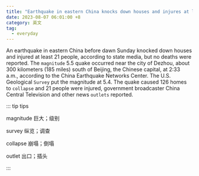 ```yaml
---
title: "Earthquake in eastern China knocks down houses and injures at least 21"
date: 2023-08-07 06:01:00 +8
category: 英文
tag:
  - everyday
---
```


An earthquake in eastern China before dawn Sunday knocked down houses and injured at least 21 people, according to state media, but no deaths were reported. The `magnitude` 5.5 quake occurred near the city of Dezhou, about 300 kilometers (185 miles) south of Beijing, the Chinese capital, at 2:33 a.m., according to the China Earthquake Networks Center. The U.S. Geological `Survey` put the magnitude at 5.4. The quake caused 126 homes to `collapse` and 21 people were injured, government broadcaster China Central Television and other news `outlets` reported.

::: tip tips

magnitude 巨大；级别

survey 纵览；调查

collapse 崩塌；倒塌

outlet 出口；插头

:::
